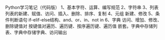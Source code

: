 Python学习笔记（代码版）
1、基本字符、运算、编写规范
2、字符串
3、列表
    列表的新建、赋值、访问、插入、删除、排序、复制
4、元组
    新建、修改
5、条件判断语句
    if-elif-else结构、and、or、in、not in
6、字典
    访问、增加、修改、删除键值对
    按键值对遍历、遍历键、按序遍历键、遍历值
    嵌套。字典中存储列表、字典中存储字典、访问输出